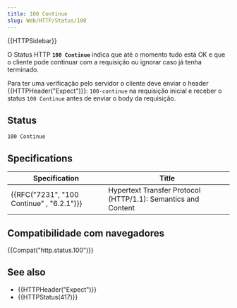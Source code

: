 ```yaml
---
title: 100 Continue
slug: Web/HTTP/Status/100
---
```


{{HTTPSidebar}}

O Status HTTP **`100 Continue`** indica que até o momento tudo está OK e que o cliente pode continuar com a requisição ou ignorar caso já tenha terminado.

Para ter uma verificação pelo servidor o cliente deve enviar o header {{HTTPHeader("Expect")}}: `100-continue` na requisição inicial e receber o status `100 Continue` antes de enviar o body da requisição.

## Status

```
100 Continue
```

## Specifications

| Specification                             | Title                                                         |
| ----------------------------------------- | ------------------------------------------------------------- |
| {{RFC("7231", "100 Continue" , "6.2.1")}} | Hypertext Transfer Protocol (HTTP/1.1): Semantics and Content |

## Compatibilidade com navegadores

{{Compat("http.status.100")}}

## See also

- {{HTTPHeader("Expect")}}
- {{HTTPStatus(417)}}
